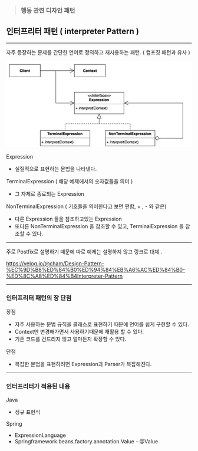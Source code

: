 > ### 행동 관련 디자인 패턴

## 인터프리터 패턴 ( interpreter Pattern )

---

자주 등장하는 문제를 간단한 언어로 정의하고 재사용하는 패턴. ( 컴포짓 패턴과 유사 )

![img.png](img.png)

Expression 
 - 실질적으로 표현하는 문법을 나타낸다.

TerminalExpression ( 해당 예제에서의 숫자값들을 의미 )
 - 그 자체로 종료되는 Expression

NonTerminalExpression ( 기호들을 의미한다고 보면 편함, + , - 와 같은)
 - 다른 Expression 들을 참조하고있는 Expression
 - 또다른 NonTerminalExpression 을 참조할 수 있고, TerminalExpression 을 참조할 수 있다.

---

주로 Postfix로 설명하기 때문에 따로 예제는 설명하지 않고 링크로 대체 .

https://velog.io/@cham/Design-Pattern-%EC%9D%B8%ED%84%B0%ED%94%84%EB%A6%AC%ED%84%B0-%ED%8C%A8%ED%84%B4Interpreter-Pattern

---

### 인터프리터 패턴의 장 단점

장점

 - 자주 사용하는 문법 규칙을 클래스로 표현하기 때문에 언어를 쉽게 구현할 수 있다.
 - Context만 변경해가면서 사용하기때문에 재활용 할 수 있다.
 - 기존 코드를 건드리지 않고 얼마든지 확장할 수 있다.

단점

 - 복잡한 문법을 표현하려면 Expression과 Parser가 복잡해진다.

---

### 인터프리터가 적용된 내용

Java 
 - 정규 표현식

Spring
 - ExpressionLanguage
 - Springframework.beans.factory.annotation.Value - @Value